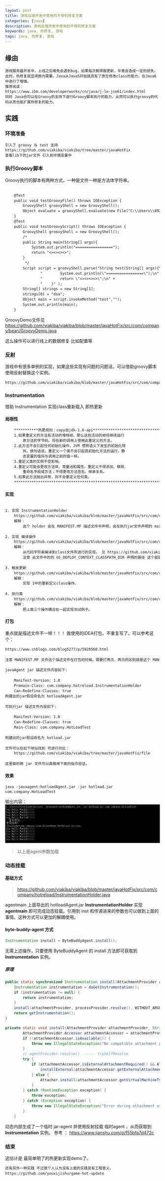 ```yaml
---
layout: post
title: 游戏后端开发中常用的不停机修复方案
categories: [java]
description: 游戏后端开发中常用的不停机修复方案
keywords: java, 热修复, 游戏
tags: java, 热修复, 游戏
---
```


## 缘由

```
游戏服务器开发中，上线之后难免会遇到bug，如果每次都停服更新，毕竟会造成一定的损失。此时，热修复就显得颇为需要。Java从Java5开始就具有了原生修改class的能力，在Java6中进行了增强。
推荐阅读：
https://www.ibm.com/developerworks/cn/java/j-lo-jse61/index.html
同时 Java也可以在Groovy的支持下进行Groovy脚本执行的能力，从而可以执行groovy的代码从而也能扩展热修复的能力。
```

## 实践
### 环境准备

```
引入了 groovy 与 test 支持
https://github.com/viakiba/viakiba/tree/master/javaHotFix
查看lib下的jar文件 引入到环境变量中
```

### 执行Groovy脚本

Groovy执行的脚本有两种方式，一种是文件一种是方法体字符串。

```txt

    @Test
    public void testGroovyFile() throws IOException {
        GroovyShell groovyShell = new GroovyShell();
        Object evaluate = groovyShell.evaluate(new File("C:\\Users\\89264\\Desktop\\hotload\\src\\com\\company\\GroovyDemo.java"));
    }
    @Test
    public void testGroovyScript() throws IOException {
        GroovyShell groovyShell = new GroovyShell();
        /*
        public String main(String[] args){
            System.out.println("=================");
            return "<><><><>";
        }
         */
        Script script = groovyShell.parse("String test(String[] args){\n" +
                "        System.out.println(\"=================\");\n" +
                "        return \"<><><><>\";\n" +
                "    }" );
        String[] strings = new String[1];
        strings[0] = "dsa";
        Object main = script.invokeMethod("test","");
        System.out.println(main);
    }

```

GroovyDemo文件见 https://github.com/viakiba/viakiba/blob/master/javaHotFix/src/com/company/bean/GroovyDemo.java

这么操作可以进行线上的数据修复 比如配置等

### 反射

游戏中有很多单例的实现，如果这些实现有问题的问题话，可以借助groovy脚本使用反射替换这个实例。

```txt
https://github.com/viakiba/viakiba/blob/master/javaHotFix/src/com/company/ReflectionTest.java
```

### Instrumentation 
借助 Instrumentation 实现class重新载入 即热更新

#### 局限性
```txt
	***********热更规则：copy自jdk-1.6-api*******************************************************
	1.如果重定义的方法有活动的堆栈帧，那么这些活动的帧将继续运行
		原方法的字节码。将在新的调用上使用此重定义的方法。 
	2.此方法不会引起任何初始化操作，JVM 惯例语义下发生的初始化除
		外。换句话说，重定义一个类不会引起其初始化方法的运行。静
		态变量的值将与调用之前的值一样。 
	3.重定义类的实例不受影响。 
	4.重定义可能会更改方法体、常量池和属性。重定义不得添加、移除、
		重命名字段或方法；不得更改方法签名、继承关系。
	5.如果此方法抛出异常，则不会重定义任何类。 
	******************************************************************************************
```

#### 实现

```txt

1. 实现 InstrumentationHolder
    https://github.com/viakiba/viakiba/blob/master/javaHotFix/src/com/company/hotreload/InstrumentationHolder.java
    解释：
        这个 holder 会在 MANIFEST.MF 描述文件中声明，会在执行jar文件声明的 main 之前执行，执行这个方法的premain方法。此后此文件中的 Instrumentation 会在重新更换 class 的时候 在 HotReloadService 中使用。

2. 实现 编译操作
    https://github.com/viakiba/viakiba/blob/master/javaHotFix/src/com/company/hotreload/HotReloadTask.java
    解释：
        从代码字符串编译到class文件所进行的实现。 见 https://github.com/viakiba/viakiba/blob/master/javaHotFix/src/com/company/HotLoadTest.java 文件 第34行代码进行的实现。此时的字符串更新内容是写死在文件里的，其实也可以通过接口传进来 比如socket / rest 接口 等
        注意 此文件中的的 GS_DEPLOY_CONTEXT_CLASSPATH_DIR 声明的路径 这个就是 jar的执行路径 注意修改到自己上面。

3. 触发更新
    https://github.com/viakiba/viakiba/blob/master/javaHotFix/src/com/company/hotreload/HotReloadService.java
    解释：
        实现 1中的重新定义class操作。

4. 执行类
    https://github.com/viakiba/viakiba/blob/master/javaHotFix/src/com/company/hotreload/HotReloadTask.java
    解释：
        把上面三个操作耦合在一起实现测试例子。

```

#### 打包
重点就是描述文件不一样！！！
我使用的IDEA打包，不重复写了，可以参考这个：
```html
https://www.cnblogs.com/blog5277/p/5920560.html

注意 MANIFEST.MF 文件这个描述文件在打包的时候。需要打两次，两次的区别就是这个 MANIFEST.MF 描述文件不一样。

javaAgent jar 描述文件内容如下:

    Manifest-Version: 1.0
    Premain-Class: com.company.hotreload.InstrumentationHolder
    Can-Redefine-Classes: true
构建出的jar假设命名为 hotloadAgent.jar

可执行jar 描述文件内容如下:

    Manifest-Version: 1.0
    Can-Redefine-Classes: true
    Main-Class: com.company.HotLoadTest

构建出的jar假设命名为 hotload.jar

文件可以在如下地址找到 可进行对比：
    https://github.com/viakiba/viakiba/tree/master/javaHotFix/file

这里面的俩 jar 文件可以直接用下面的指令验证。
```

#### 效果

```shell
java -javaagent:hotloadAgent.jar -jar hotload.jar com.company.HotLoadTest
```
输出内容：
![hotfix](/images/post/202003/1.png)

> 以上是agent参数加载
### 动态挂载

#### 基础方式

> https://github.com/viakiba/viakiba/blob/master/javaHotFix/src/com/company/hotreload/InstrumentationHolder.java

agentmain 上面导出的 hotloadAgent.jar **InstrumentationHolder**  实现 **agentmain** 即可完成动态挂载。引用到 inst 和传递进来的参数也可以做到上面的事情。这种方式可以更加的解耦使用。

#### byte-buddy-agent 方式

```java
Instrumentation install = ByteBuddyAgent.install();
```
无需上述操作，只要使用 ByteBuddyAgent 的 install 方法即可获取到 **Instrumentation** 实例。

##### 原理

```java
public static synchronized Instrumentation install(AttachmentProvider attachmentProvider, ProcessProvider processProvider) {
    Instrumentation instrumentation = doGetInstrumentation();
    if (instrumentation != null) {
        return instrumentation;
    }
    install(attachmentProvider, processProvider.resolve(), WITHOUT_ARGUMENT, AgentProvider.ForByteBuddyAgent.INSTANCE, false);
    return getInstrumentation();
}
```

```java
private static void install(AttachmentProvider attachmentProvider, String processId, @MaybeNull String argument, AgentProvider agentProvider, boolean isNative) {
        AttachmentProvider.Accessor attachmentAccessor = attachmentProvider.attempt();
        if (!attachmentAccessor.isAvailable()) {
            throw new IllegalStateException("No compatible attachment provider is available");
        }
        // agentProvider.resolve()  ----- trySelfResolve
        try {
            if (attachmentAccessor.isExternalAttachmentRequired() && ATTACHMENT_TYPE_EVALUATOR.requiresExternalAttachment(processId)) {
                installExternal(attachmentAccessor.getExternalAttachment(), processId, agentProvider.resolve(), isNative, argument);
            } else {
                Attacher.install(attachmentAccessor.getVirtualMachineType(), processId, agentProvider.resolve().getAbsolutePath(), isNative, argument);
            }
        } catch (RuntimeException exception) {
            throw exception;
        } catch (Exception exception) {
            throw new IllegalStateException("Error during attachment using: " + attachmentProvider, exception);
        }
    }
```
动态内部生成了一个临时 jar-agent 并使用反射挂载 临时agent ，从而获取到 **Instrumentation** 实例。
参考 ： https://www.jianshu.com/p/f55bfa7d472c

### 结束

这估计是 最简单明了的热更新实现demo了。
```txt
还有另外一种实践 不过我个人认为没有上面的实践具有工程意义。
https://github.com/youxijishu/game-hot-update
```
